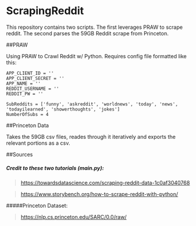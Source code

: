 # ScrapingReddit

This repository contains two scripts.  The first leverages PRAW to scrape reddit.  The second parses the 59GB Reddit scrape from Princeton.

##PRAW

Using PRAW to Crawl Reddit w/ Python.  Requires config file formatted like this:
````
APP_CLIENT_ID = ''
APP_CLIENT_SECRET = ''
APP_NAME = ''
REDDIT_USERNAME = ''
REDDIT_PW = ''

SubReddits = ['funny', 'askreddit', 'worldnews', 'today', 'news', 'todayilearned', 'showerthoughts', 'jokes']
NumberOfSubs = 4
````

##Princeton Data

Takes the 59GB csv files, reades through it iteratively and exports the relevant portions as a csv.

##Sources
##### Credit to these two tutorials (main.py):

> https://towardsdatascience.com/scraping-reddit-data-1c0af3040768

> https://www.storybench.org/how-to-scrape-reddit-with-python/

#####Princeton Dataset:

> https://nlp.cs.princeton.edu/SARC/0.0/raw/
